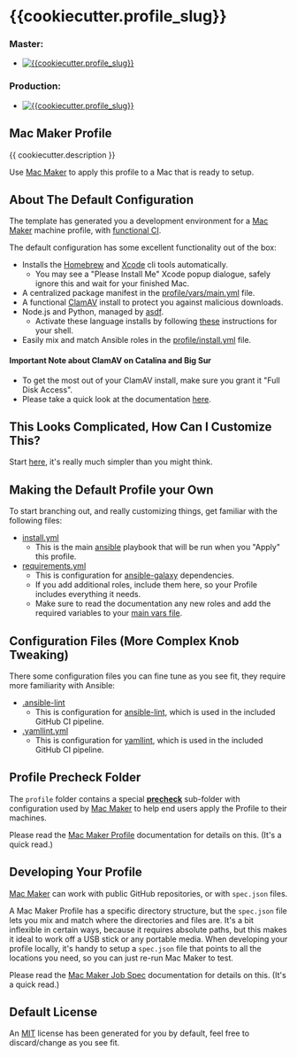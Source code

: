 # {{cookiecutter.profile_slug}}

### Master:
- [![{{cookiecutter.profile_slug}}](https://github.com/{{cookiecutter.github_handle}}/{{cookiecutter.profile_slug}}/actions/workflows/push.yml/badge.svg?branch=master)](https://github.com/{{cookiecutter.github_handle}}/{{cookiecutter.profile_slug}}/actions/workflows/push.yml)

### Production:
- [![{{cookiecutter.profile_slug}}](https://github.com/{{cookiecutter.github_handle}}/{{cookiecutter.profile_slug}}/actions/workflows/push.yml/badge.svg?branch=production)](https://github.com/{{cookiecutter.github_handle}}/{{cookiecutter.profile_slug}}/actions/workflows/push.yml)

## Mac Maker Profile

{{ cookiecutter.description }}

Use [Mac Maker](https://github.com/osx-provisioner/mac_maker) to apply this profile to a Mac that is ready to setup.

## About The Default Configuration

The template has generated you a development environment for a [Mac Maker](https://github.com/osx-provisioner/mac_maker.git) machine profile, with [functional CI](./.github/workflows/push.yml).

The default configuration has some excellent functionality out of the box:
- Installs the [Homebrew](https://brew.sh/) and [Xcode](https://developer.apple.com/xcode/) cli tools automatically.
  - You may see a "Please Install Me" Xcode popup dialogue, safely ignore this and wait for your finished Mac.
- A centralized package manifest in the [profile/vars/main.yml](./profile/vars/main.yml) file.
- A functional [ClamAV](https://github.com/Cisco-Talos/clamav) install to protect you against malicious downloads.
- Node.js and Python, managed by [asdf](https://asdf-vm.com/#/).
  - Activate these language installs by following [these](https://asdf-vm.com/#/core-manage-asdf) instructions for your shell.
- Easily mix and match Ansible roles in the [profile/install.yml](./profile/install.yml) file.

#### Important Note about ClamAV on Catalina and Big Sur

- To get the most out of your ClamAV install, make sure you grant it "Full Disk Access".
- Please take a quick look at the documentation [here](https://github.com/osx-provisioner/role-clamav).

## This Looks Complicated, How Can I Customize This?

Start [here](./profile/vars/main.yml), it's really much simpler than you might think.

## Making the Default Profile your Own

To start branching out, and really customizing things, get familiar with the following files:

 - [install.yml](profile/install.yml)           
   - This is the main [ansible](https://ansible.com) playbook that will be run when you "Apply" this profile.
 - [requirements.yml](profile/requirements.yml)
   - This is configuration for [ansible-galaxy](https://galaxy.ansible.com/docs/using/installing.html#installing-multiple-roles-from-a-file) dependencies.
   - If you add additional roles, include them here, so your Profile includes everything it needs.
   - Make sure to read the documentation any new roles and add the required variables to your [main vars file](./profile/vars/main.yml).

## Configuration Files (More Complex Knob Tweaking)

There some configuration files you can fine tune as you see fit, they require more familiarity with Ansible:

 - [.ansible-lint](profile/.ansible-lint)
   - This is configuration for [ansible-lint](https://ansible-lint.readthedocs.io/en/latest/), which is used in the included GitHub CI pipeline.
 - [.yamllint.yml](profile/.yamllint.yml)               
   - This is configuration for [yamllint](https://yamllint.readthedocs.io/en/stable/), which is used in the included GitHub CI pipeline.

## Profile Precheck Folder

The `profile` folder contains a special [__precheck__](profile/__precheck__) sub-folder with configuration used by [Mac Maker](https://github.com/osx-provisioner/mac_maker) to help end users apply the Profile to their machines.

Please read the [Mac Maker Profile](https://mac-maker.readthedocs.io/en/latest/project/3.profiles.html) documentation for details on this. (It's a quick read.)

## Developing Your Profile

[Mac Maker](https://github.com/osx-provisioner/mac_maker) can work with public GitHub repositories, or with `spec.json` files.

A Mac Maker Profile has a specific directory structure, but the `spec.json` file lets you mix and match where the directories and files are. It's a bit inflexible in certain ways, because it requires absolute paths, but this makes it ideal to work off a USB stick or any portable media.
When developing your profile locally, it's handy to setup a `spec.json` file that points to all the locations you need, so you can just re-run Mac Maker to test.

Please read the [Mac Maker Job Spec](https://mac-maker.readthedocs.io/en/latest/project/4.spec_files.html) documentation for details on this. (It's a quick read.)

## Default License

An [MIT](LICENSE) license has been generated for you by default, feel free to discard/change as you see fit.
